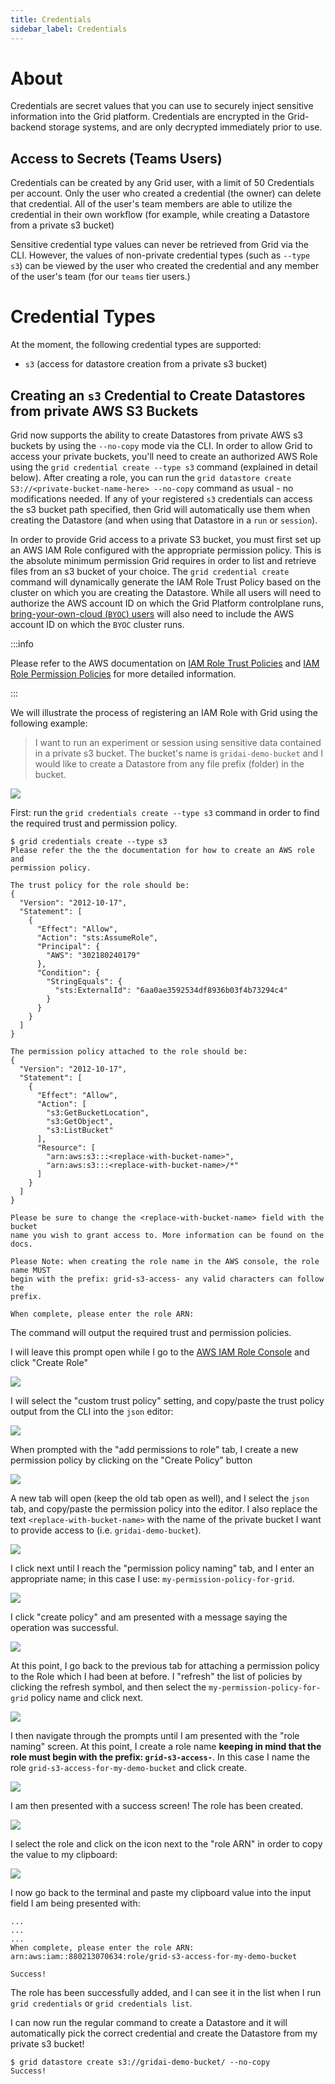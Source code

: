 ```yaml
--- 
title: Credentials
sidebar_label: Credentials
---
```


# About

Credentials are secret values that you can use to securely inject sensitive information into the
Grid platform. Credentials are encrypted in the Grid-backend storage
systems, and are only decrypted immediately prior to use.

## Access to Secrets (Teams Users)

Credentials can be created by any Grid user, with a limit of 50
Credentials per account. Only the user who created a credential (the owner) can
delete that credential. All of the user's team members are able to utilize the credential in
their own workflow (for example, while creating a Datastore from a private s3 bucket)

Sensitive credential type values can never be retrieved from Grid via the CLI. However,
the values of non-private credential types (such as `--type s3`) can be viewed by the user
who created the credential and any member of the user's team (for our `teams` tier users.)

# Credential Types

At the moment, the following credential types are supported:

- `s3` (access for datastore creation from a private s3 bucket)

## Creating an `s3` Credential to Create Datastores from private AWS S3 Buckets 

Grid now supports the ability to create Datastores from private AWS s3 buckets by using
the `--no-copy` mode via the CLI. In order to allow Grid to access your private buckets,
you'll need to create an authorized AWS Role using the `grid credential create --type s3`
command (explained in detail below). After creating a role, you can run the
`grid datastore create S3://<private-bucket-name-here> --no-copy` command as usual - no
modifications needed. If any of your registered `s3` credentials can access the s3 bucket
path specified, then Grid will automatically use them when creating the Datastore (and
when using that Datastore in a `run` or `session`).

In order to provide Grid access to a private S3 bucket, you must first set up an AWS IAM Role configured with the appropriate permission policy. This is the absolute minimum permission Grid requires in order to list and retrieve files from an s3 bucket of your choice. The `grid credential create` command will dynamically generate the IAM Role Trust Policy based on the cluster on which you are creating the Datastore. While all users will need to authorize the AWS account ID on which the Grid Platform controlplane runs, [bring-your-own-cloud (`BYOC`) users](./2_Custom%20Cloud%20Credentials/1_byoc.md) will also need to include the AWS account ID on which the `BYOC` cluster runs. 

:::info

Please refer to the AWS documentation on [IAM Role Trust
Policies](https://aws.amazon.com/blogs/security/how-to-use-trust-policies-with-iam-roles/)
and [IAM Role Permission
Policies](https://docs.aws.amazon.com/IAM/latest/UserGuide/access_policies.html) for more
detailed information.

:::

We will illustrate the process of registering an IAM Role with Grid using the following
example:

> I want to run an experiment or session using sensitive data contained in a private s3 bucket. The bucket's name is
> `gridai-demo-bucket` and I would like to create a Datastore from any file
> prefix (folder) in the bucket. 

![](../../static/images/credentials/demo_bucket_contents.png)

First: run the `grid credentials create --type s3` command in order to find the required trust and
permission policy.

```
$ grid credentials create --type s3
Please refer the the the documentation for how to create an AWS role and 
permission policy.

The trust policy for the role should be:
{
  "Version": "2012-10-17",
  "Statement": [
    {
      "Effect": "Allow",
      "Action": "sts:AssumeRole",
      "Principal": {
        "AWS": "302180240179"
      },
      "Condition": {
        "StringEquals": {
          "sts:ExternalId": "6aa0ae3592534df8936b03f4b73294c4"
        }
      }
    }
  ]
}

The permission policy attached to the role should be:
{
  "Version": "2012-10-17",
  "Statement": [
    {
      "Effect": "Allow",
      "Action": [
        "s3:GetBucketLocation",
        "s3:GetObject",
        "s3:ListBucket"
      ],
      "Resource": [
        "arn:aws:s3:::<replace-with-bucket-name>",
        "arn:aws:s3:::<replace-with-bucket-name>/*"
      ]
    }
  ]
}

Please be sure to change the <replace-with-bucket-name> field with the bucket 
name you wish to grant access to. More information can be found on the docs.

Please Note: when creating the role name in the AWS console, the role name MUST 
begin with the prefix: grid-s3-access- any valid characters can follow the 
prefix.

When complete, please enter the role ARN:
```

The command will output the required trust and permission policies. 

I will leave this prompt open while I go to the [AWS IAM Role
Console](https://us-east-1.console.aws.amazon.com/iamv2/home?region=us-east-1#/roles) and
click "Create Role"

![](../../static/images/credentials/role-console.png)

I will select the "custom trust policy" setting, and copy/paste the trust policy output
from the CLI into the `json` editor:

![](../../static/images/credentials/select_trusted_entity.png)

When prompted with the "add permissions to role" tab, I create a new permission
policy by clicking on the "Create Policy" button

![](../../static/images/credentials/add_permissions_to_role.png)

A new tab will open (keep the old tab open as well), and I select the `json` tab, and
copy/paste the permission policy into the editor. I also replace the text
`<replace-with-bucket-name>` with the name of the private bucket I want to provide access to
(i.e. `gridai-demo-bucket`). 

![](../../static/images/credentials/aws_permission_policy.png)

I click next until I reach the "permission policy naming" tab, and I enter an appropriate
name; in this case I use: `my-permission-policy-for-grid`. 

![](../../static/images/credentials/permission_policy_naming.png)

I click "create policy" and am presented with a message saying the operation was
successful.

![](../../static/images/credentials/permission_policy_created.png)

At this point, I go back to the previous tab for attaching a permission policy to the Role which
I had been at before. I "refresh" the list of policies by clicking the refresh symbol, and
then select the `my-permission-policy-for-grid` policy name and click next.

![](../../static/images/credentials/attach_permission_policy.png)

I then navigate through the prompts until I am presented with the "role naming" screen. At
this point, I create a role name **keeping in mind that the role must begin with the
prefix: `grid-s3-access-`**. In this case I name the role
`grid-s3-access-for-my-demo-bucket` and click create.

![](../../static/images/credentials/role_naming.png)

I am then presented with a success screen! The role has been created. 

![](../../static/images/credentials/role_created.png)

I select the role and click on the icon next to the "role ARN" in order to
copy the value to my clipboard:

![](../../static/images/credentials/arn_copy.png)

I now go back to the terminal and paste my clipboard value into the input field
I am being presented with:

```
...
...
...
When complete, please enter the role ARN: arn:aws:iam::880213070634:role/grid-s3-access-for-my-demo-bucket

Success!
```

The role has been successfully added, and I can see it in the list when I run `grid
credentials` or `grid credentials list`. 

I can now run the regular command to create a Datastore and it will
automatically pick the correct credential and create the Datastore from my private s3 bucket!

```
$ grid datastore create s3://gridai-demo-bucket/ --no-copy
Success!
```